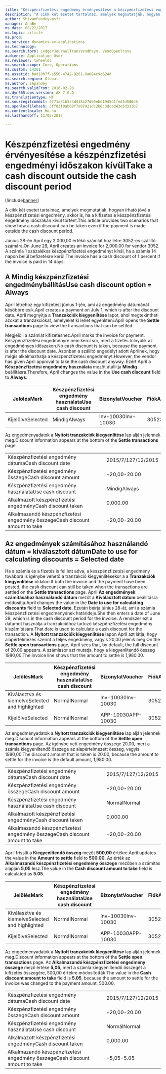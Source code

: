 ```yaml
---
title: "Készpénzfizetési engedmény érvényesítése a készpénzfizetési engedményi időszakon kívül"
description: "A cikk két esetet tartalmaz, amelyek megmutatják, hogyan írható jóvá a készpénzfizetési engedmény, akkor is, ha a kifizetés a készpénzfizetési engedmény időszakán kívül történt."
author: ShivamPandey-msft
manager: AnnBe
ms.date: 08/22/2017
ms.topic: article
ms.prod: 
ms.service: dynamics-ax-applications
ms.technology: 
ms.search.form: LedgerJournalTransVendPaym, VendOpenTrans
audience: Application User
ms.reviewer: twheeloc
ms.search.scope: Core, Operations
ms.custom: 14301
ms.assetid: bad10b7f-e550-4742-9261-8a094c9c624d
ms.search.region: Global
ms.author: shpandey
ms.search.validFrom: 2016-02-28
ms.dyn365.ops.version: AX 7.0.0
ms.translationtype: HT
ms.sourcegitcommit: 2771a31b5a4d418a27de0ebe1945d1fed2d8d6d6
ms.openlocfilehash: 3ff83f0ab68f7a87921dc2b6c3dcad43e5d331b7
ms.contentlocale: hu-hu
ms.lasthandoff: 11/03/2017

---
```


# <a name="take-a-cash-discount-outside-the-cash-discount-period"></a><span data-ttu-id="2ee49-103">Készpénzfizetési engedmény érvényesítése a készpénzfizetési engedményi időszakon kívül</span><span class="sxs-lookup"><span data-stu-id="2ee49-103">Take a cash discount outside the cash discount period</span></span>

[!include[banner](../includes/banner.md)]


<span data-ttu-id="2ee49-104">A cikk két esetet tartalmaz, amelyek megmutatják, hogyan írható jóvá a készpénzfizetési engedmény, akkor is, ha a kifizetés a készpénzfizetési engedmény időszakán kívül történt.</span><span class="sxs-lookup"><span data-stu-id="2ee49-104">This article provides two scenarios that show how a cash discount can be taken even if the payment is made outside the cash discount period.</span></span>

<span data-ttu-id="2ee49-105">Június 28-én April egy 2.000,00 értékű számlát hoz létre 3052-es szállító számára.</span><span class="sxs-lookup"><span data-stu-id="2ee49-105">On June 28, April creates an invoice for 2,000.00 for vendor 3052.</span></span> <span data-ttu-id="2ee49-106">A számla 1 százalékos készpénzfizetési engedményt kínál, ha a számla 14 napon belül befizetésre kerül.</span><span class="sxs-lookup"><span data-stu-id="2ee49-106">The invoice has a cash discount of 1 percent if the invoice is paid in 14 days.</span></span>

## <a name="use-cash-discount-option--always"></a><span data-ttu-id="2ee49-107">A Mindig készpénzfizetési engedménybállítás</span><span class="sxs-lookup"><span data-stu-id="2ee49-107">Use cash discount option = Always</span></span>
<span data-ttu-id="2ee49-108">April létrehoz egy kifizetést június 1-jén, ami az engedmény dátumánál későbbre esik.</span><span class="sxs-lookup"><span data-stu-id="2ee49-108">April creates a payment on July 1, which is after the discount date.</span></span> <span data-ttu-id="2ee49-109">April megnyitja a **Tranzakciók kiegyenlítése** lapot, ahol megtekintheti azokat a tranzakciókat, amelyeket ki lehet egyenlíteni.</span><span class="sxs-lookup"><span data-stu-id="2ee49-109">April opens the **Settle transactions** page to view the transactions that can be settled.</span></span> 

<span data-ttu-id="2ee49-110">Megjelöli a számlát kifizetéshez.</span><span class="sxs-lookup"><span data-stu-id="2ee49-110">April marks the invoice for payment.</span></span> <span data-ttu-id="2ee49-111">Készpénzfizetési engedményre nem kerül sor, mert a fizetés túlnyúlik az engedményes időszakon.</span><span class="sxs-lookup"><span data-stu-id="2ee49-111">No cash discount is taken, because the payment is after the discount date.</span></span> <span data-ttu-id="2ee49-112">Azonban a szállító engedélyt adott Aprilnek, hogy mégis alkalmazhatja a készpénzfizetési engedményt.</span><span class="sxs-lookup"><span data-stu-id="2ee49-112">However, the vendor has given April approval to take the cash discount anyway.</span></span> <span data-ttu-id="2ee49-113">Ezért April a **Készpénzfizetési engedmény használata** mezőt átállítja **Mindig** beállításra.</span><span class="sxs-lookup"><span data-stu-id="2ee49-113">Therefore, April changes the value in the **Use cash discount** field to **Always**.</span></span>

| <span data-ttu-id="2ee49-114">Jelölés</span><span class="sxs-lookup"><span data-stu-id="2ee49-114">Mark</span></span>     | <span data-ttu-id="2ee49-115">Készpénzfizetési engedmény használata</span><span class="sxs-lookup"><span data-stu-id="2ee49-115">Use cash discount</span></span> | <span data-ttu-id="2ee49-116">Bizonylat</span><span class="sxs-lookup"><span data-stu-id="2ee49-116">Voucher</span></span>   | <span data-ttu-id="2ee49-117">Fiók</span><span class="sxs-lookup"><span data-stu-id="2ee49-117">Account</span></span> | <span data-ttu-id="2ee49-118">Készpénzfizetési engedmény dátuma</span><span class="sxs-lookup"><span data-stu-id="2ee49-118">Cash discount date</span></span> | <span data-ttu-id="2ee49-119">Fiz. határidő</span><span class="sxs-lookup"><span data-stu-id="2ee49-119">Due date</span></span>  | <span data-ttu-id="2ee49-120">Számla</span><span class="sxs-lookup"><span data-stu-id="2ee49-120">Invoice</span></span> | <span data-ttu-id="2ee49-121">Összeg a tranzakció pénznemében.</span><span class="sxs-lookup"><span data-stu-id="2ee49-121">Amount in transaction currency</span></span> | <span data-ttu-id="2ee49-122">Pénznem</span><span class="sxs-lookup"><span data-stu-id="2ee49-122">Currency</span></span> | <span data-ttu-id="2ee49-123">Kiegyenlítendő összeg</span><span class="sxs-lookup"><span data-stu-id="2ee49-123">Amount to settle</span></span> |
|----------|-------------------|-----------|---------|--------------------|-----------|---------|--------------------------------|----------|------------------|
| <span data-ttu-id="2ee49-124">Kijelölve</span><span class="sxs-lookup"><span data-stu-id="2ee49-124">Selected</span></span> | <span data-ttu-id="2ee49-125">Mindig</span><span class="sxs-lookup"><span data-stu-id="2ee49-125">Always</span></span>            | <span data-ttu-id="2ee49-126">Inv-10030</span><span class="sxs-lookup"><span data-stu-id="2ee49-126">Inv-10030</span></span> | <span data-ttu-id="2ee49-127">3052</span><span class="sxs-lookup"><span data-stu-id="2ee49-127">3052</span></span>    | <span data-ttu-id="2ee49-128">2015/6/28</span><span class="sxs-lookup"><span data-stu-id="2ee49-128">6/28/2015</span></span>          | <span data-ttu-id="2ee49-129">2015/7/12</span><span class="sxs-lookup"><span data-stu-id="2ee49-129">7/12/2015</span></span> | <span data-ttu-id="2ee49-130">10030</span><span class="sxs-lookup"><span data-stu-id="2ee49-130">10030</span></span>   | <span data-ttu-id="2ee49-131">-2000,00</span><span class="sxs-lookup"><span data-stu-id="2ee49-131">-2,000.00</span></span>                      | <span data-ttu-id="2ee49-132">dollár</span><span class="sxs-lookup"><span data-stu-id="2ee49-132">USD</span></span>      | <span data-ttu-id="2ee49-133">-1980,00</span><span class="sxs-lookup"><span data-stu-id="2ee49-133">-1,980.00</span></span>        |

<span data-ttu-id="2ee49-134">Az engedményadatok a **Nyitott tranzakciók kiegyenlítése** lap alján jelennek meg.</span><span class="sxs-lookup"><span data-stu-id="2ee49-134">Discount information appears at the bottom of the **Settle transactions** page.</span></span>

|                              |           |
|------------------------------|-----------|
| <span data-ttu-id="2ee49-135">Készpénzfizetési engedmény dátuma</span><span class="sxs-lookup"><span data-stu-id="2ee49-135">Cash discount date</span></span>           | <span data-ttu-id="2ee49-136">2015/7/12</span><span class="sxs-lookup"><span data-stu-id="2ee49-136">7/12/2015</span></span> |
| <span data-ttu-id="2ee49-137">Készpénzfizetési engedmény összege</span><span class="sxs-lookup"><span data-stu-id="2ee49-137">Cash discount amount</span></span>         | <span data-ttu-id="2ee49-138">-20,00</span><span class="sxs-lookup"><span data-stu-id="2ee49-138">-20.00</span></span>    |
| <span data-ttu-id="2ee49-139">Készpénzfizetési engedmény használata</span><span class="sxs-lookup"><span data-stu-id="2ee49-139">Use cash discount</span></span>            | <span data-ttu-id="2ee49-140">Mindig</span><span class="sxs-lookup"><span data-stu-id="2ee49-140">Always</span></span>    |
| <span data-ttu-id="2ee49-141">Alkalmazott készpénzfizetési engedmény</span><span class="sxs-lookup"><span data-stu-id="2ee49-141">Cash discount taken</span></span>          | <span data-ttu-id="2ee49-142">0,00</span><span class="sxs-lookup"><span data-stu-id="2ee49-142">0.00</span></span>      |
| <span data-ttu-id="2ee49-143">Alkalmazandó készpénzfizetési engedmény összege</span><span class="sxs-lookup"><span data-stu-id="2ee49-143">Cash discount amount to take</span></span> | <span data-ttu-id="2ee49-144">-20,00</span><span class="sxs-lookup"><span data-stu-id="2ee49-144">-20.00</span></span>    |

## <a name="date-to-use-for-calculating-discounts--selected-date"></a><span data-ttu-id="2ee49-145">Az engedmények számításához használandó dátum = kiválasztott dátum</span><span class="sxs-lookup"><span data-stu-id="2ee49-145">Date to use for calculating discounts = Selected date</span></span>
<span data-ttu-id="2ee49-146">Ha a számla és a fizetés is fel lett adva, a készpénzfizetési engedmény továbbra is igénybe vehető a tranzakció kiegyenlítésekor a a **Tranzakciók kiegyenlítése** oldalon.</span><span class="sxs-lookup"><span data-stu-id="2ee49-146">If both the invoice and the payment have been posted, the cash discount can still be taken when the transactions are settled on the **Settle transactions** page.</span></span> <span data-ttu-id="2ee49-147">April **Az engedmények számításához használandó dátum** mezőt a **Kiválasztott dátum** beállításra módosítja.</span><span class="sxs-lookup"><span data-stu-id="2ee49-147">April changes the value in the **Date to use for calculating discounts** field to **Selected date**.</span></span> <span data-ttu-id="2ee49-148">Ezután beírja június 28-át, ami a számla készpénzfizetési engedményének határideje.</span><span class="sxs-lookup"><span data-stu-id="2ee49-148">She then enters a date of June 28, which is in the cash discount period for the invoice.</span></span> <span data-ttu-id="2ee49-149">A rendszer ezt a dátumot használja a tranzakcióhoz tartozó készpénzfizetési engedmény kiszámítására.</span><span class="sxs-lookup"><span data-stu-id="2ee49-149">That date is used to calculate a cash discount for the transaction.</span></span> <span data-ttu-id="2ee49-150">A **Nyitott tranzakciók kiegyenlítése** lapon April azt látja, hogy alapértelmezés szerint a teljes engedmény, vagyis 20,00 jelenik meg.</span><span class="sxs-lookup"><span data-stu-id="2ee49-150">On the **Settle open transactions** page, April sees that, by default, the full discount of 20.00 appears.</span></span> <span data-ttu-id="2ee49-151">A számlasor azt mutatja, hogy a kiegyenlítendő összeg 1980,00.</span><span class="sxs-lookup"><span data-stu-id="2ee49-151">The invoice line shows that the amount to settle is 1,980.00.</span></span>

| <span data-ttu-id="2ee49-152">Jelölés</span><span class="sxs-lookup"><span data-stu-id="2ee49-152">Mark</span></span>                     | <span data-ttu-id="2ee49-153">Készpénzfizetési engedmény használata</span><span class="sxs-lookup"><span data-stu-id="2ee49-153">Use cash discount</span></span> | <span data-ttu-id="2ee49-154">Bizonylat</span><span class="sxs-lookup"><span data-stu-id="2ee49-154">Voucher</span></span>   | <span data-ttu-id="2ee49-155">Fiók</span><span class="sxs-lookup"><span data-stu-id="2ee49-155">Account</span></span> | <span data-ttu-id="2ee49-156">Készpénzfizetési engedmény dátuma</span><span class="sxs-lookup"><span data-stu-id="2ee49-156">Cash discount date</span></span> | <span data-ttu-id="2ee49-157">Fiz. határidő</span><span class="sxs-lookup"><span data-stu-id="2ee49-157">Due date</span></span>  | <span data-ttu-id="2ee49-158">Számla</span><span class="sxs-lookup"><span data-stu-id="2ee49-158">Invoice</span></span> | <span data-ttu-id="2ee49-159">Összeg a tranzakció pénznemében.</span><span class="sxs-lookup"><span data-stu-id="2ee49-159">Amount in transaction currency</span></span> | <span data-ttu-id="2ee49-160">Pénznem</span><span class="sxs-lookup"><span data-stu-id="2ee49-160">Currency</span></span> | <span data-ttu-id="2ee49-161">Kiegyenlítendő összeg</span><span class="sxs-lookup"><span data-stu-id="2ee49-161">Amount to settle</span></span> |
|--------------------------|-------------------|-----------|---------|--------------------|-----------|---------|--------------------------------|----------|------------------|
| <span data-ttu-id="2ee49-162">Kiválasztva és kiemelve</span><span class="sxs-lookup"><span data-stu-id="2ee49-162">Selected and highlighted</span></span> | <span data-ttu-id="2ee49-163">Normál</span><span class="sxs-lookup"><span data-stu-id="2ee49-163">Normal</span></span>            | <span data-ttu-id="2ee49-164">Inv-10030</span><span class="sxs-lookup"><span data-stu-id="2ee49-164">Inv-10030</span></span> | <span data-ttu-id="2ee49-165">3052</span><span class="sxs-lookup"><span data-stu-id="2ee49-165">3052</span></span>    | <span data-ttu-id="2ee49-166">2015/6/28</span><span class="sxs-lookup"><span data-stu-id="2ee49-166">6/28/2015</span></span>          | <span data-ttu-id="2ee49-167">2015/7/12</span><span class="sxs-lookup"><span data-stu-id="2ee49-167">7/12/2015</span></span> | <span data-ttu-id="2ee49-168">10030</span><span class="sxs-lookup"><span data-stu-id="2ee49-168">10030</span></span>   | <span data-ttu-id="2ee49-169">-2000,00</span><span class="sxs-lookup"><span data-stu-id="2ee49-169">-2,000.00</span></span>                      | <span data-ttu-id="2ee49-170">dollár</span><span class="sxs-lookup"><span data-stu-id="2ee49-170">USD</span></span>      | <span data-ttu-id="2ee49-171">-1980,00</span><span class="sxs-lookup"><span data-stu-id="2ee49-171">-1,980.00</span></span>        |
| <span data-ttu-id="2ee49-172">Kijelölve</span><span class="sxs-lookup"><span data-stu-id="2ee49-172">Selected</span></span>                 | <span data-ttu-id="2ee49-173">Normál</span><span class="sxs-lookup"><span data-stu-id="2ee49-173">Normal</span></span>            | <span data-ttu-id="2ee49-174">APP-10030</span><span class="sxs-lookup"><span data-stu-id="2ee49-174">APP-10030</span></span> | <span data-ttu-id="2ee49-175">3052</span><span class="sxs-lookup"><span data-stu-id="2ee49-175">3052</span></span>    | <span data-ttu-id="2ee49-176">2015-07-15</span><span class="sxs-lookup"><span data-stu-id="2ee49-176">7/15/2015</span></span>          | <span data-ttu-id="2ee49-177">2015-07-15</span><span class="sxs-lookup"><span data-stu-id="2ee49-177">7/15/2015</span></span> |         | <span data-ttu-id="2ee49-178">500,00</span><span class="sxs-lookup"><span data-stu-id="2ee49-178">500.00</span></span>                         | <span data-ttu-id="2ee49-179">dollár</span><span class="sxs-lookup"><span data-stu-id="2ee49-179">USD</span></span>      | <span data-ttu-id="2ee49-180">500,00</span><span class="sxs-lookup"><span data-stu-id="2ee49-180">500.00</span></span>           |

<span data-ttu-id="2ee49-181">Az engedményadatok a **Nyitott tranzakciók kiegyenlítése** lap alján jelennek meg.</span><span class="sxs-lookup"><span data-stu-id="2ee49-181">Discount information appears at the bottom of the **Settle open transactions** page.</span></span> <span data-ttu-id="2ee49-182">Az igénybe vett engedmény összege 20,00, mert a számla kiegyenlítendő összege az alapértelmezett összeg, vagyis 1980,00.</span><span class="sxs-lookup"><span data-stu-id="2ee49-182">The discount amount that is taken is 20.00, because the amount to settle for the invoice is the default amount, 1,980.00.</span></span>

|                              |           |
|------------------------------|-----------|
| <span data-ttu-id="2ee49-183">Készpénzfizetési engedmény dátuma</span><span class="sxs-lookup"><span data-stu-id="2ee49-183">Cash discount date</span></span>           | <span data-ttu-id="2ee49-184">2015/7/12</span><span class="sxs-lookup"><span data-stu-id="2ee49-184">7/12/2015</span></span> |
| <span data-ttu-id="2ee49-185">Készpénzfizetési engedmény összege</span><span class="sxs-lookup"><span data-stu-id="2ee49-185">Cash discount amount</span></span>         | <span data-ttu-id="2ee49-186">-20,00</span><span class="sxs-lookup"><span data-stu-id="2ee49-186">-20.00</span></span>    |
| <span data-ttu-id="2ee49-187">Készpénzfizetési engedmény használata</span><span class="sxs-lookup"><span data-stu-id="2ee49-187">Use cash discount</span></span>            | <span data-ttu-id="2ee49-188">Normál</span><span class="sxs-lookup"><span data-stu-id="2ee49-188">Normal</span></span>    |
| <span data-ttu-id="2ee49-189">Alkalmazott készpénzfizetési engedmény</span><span class="sxs-lookup"><span data-stu-id="2ee49-189">Cash discount taken</span></span>          | <span data-ttu-id="2ee49-190">0,00</span><span class="sxs-lookup"><span data-stu-id="2ee49-190">0.00</span></span>      |
| <span data-ttu-id="2ee49-191">Alkalmazandó készpénzfizetési engedmény összege</span><span class="sxs-lookup"><span data-stu-id="2ee49-191">Cash discount amount to take</span></span> | <span data-ttu-id="2ee49-192">-20,00</span><span class="sxs-lookup"><span data-stu-id="2ee49-192">-20.00</span></span>    |

<span data-ttu-id="2ee49-193">April frissíti a **Kiegyenlítendő összeg** mezőt **500,00** értékre.</span><span class="sxs-lookup"><span data-stu-id="2ee49-193">April updates the value in the **Amount to settle** field to **500.00**.</span></span> <span data-ttu-id="2ee49-194">Az érték az **Alkalmazandó készpénzfizetési engedmény összege** mezőben a számítás alapján **5,05** lesz.</span><span class="sxs-lookup"><span data-stu-id="2ee49-194">The value in the **Cash discount amount to take** field is calculated as **5.05**.</span></span>

| <span data-ttu-id="2ee49-195">Jelölés</span><span class="sxs-lookup"><span data-stu-id="2ee49-195">Mark</span></span>                     | <span data-ttu-id="2ee49-196">Készpénzfizetési engedmény használata</span><span class="sxs-lookup"><span data-stu-id="2ee49-196">Use cash discount</span></span> | <span data-ttu-id="2ee49-197">Bizonylat</span><span class="sxs-lookup"><span data-stu-id="2ee49-197">Voucher</span></span>   | <span data-ttu-id="2ee49-198">Fiók</span><span class="sxs-lookup"><span data-stu-id="2ee49-198">Account</span></span> | <span data-ttu-id="2ee49-199">Dátum</span><span class="sxs-lookup"><span data-stu-id="2ee49-199">Date</span></span>      | <span data-ttu-id="2ee49-200">Fiz. határidő</span><span class="sxs-lookup"><span data-stu-id="2ee49-200">Due date</span></span>  | <span data-ttu-id="2ee49-201">Számla</span><span class="sxs-lookup"><span data-stu-id="2ee49-201">Invoice</span></span> | <span data-ttu-id="2ee49-202">Összeg a tranzakció pénznemében.</span><span class="sxs-lookup"><span data-stu-id="2ee49-202">Amount in transaction currency</span></span> | <span data-ttu-id="2ee49-203">Pénznem</span><span class="sxs-lookup"><span data-stu-id="2ee49-203">Currency</span></span> | <span data-ttu-id="2ee49-204">Kiegyenlítendő összeg</span><span class="sxs-lookup"><span data-stu-id="2ee49-204">Amount to settle</span></span> |
|--------------------------|-------------------|-----------|---------|-----------|-----------|---------|--------------------------------|----------|------------------|
| <span data-ttu-id="2ee49-205">Kiválasztva és kiemelve</span><span class="sxs-lookup"><span data-stu-id="2ee49-205">Selected and highlighted</span></span> | <span data-ttu-id="2ee49-206">Normál</span><span class="sxs-lookup"><span data-stu-id="2ee49-206">Normal</span></span>            | <span data-ttu-id="2ee49-207">Inv-10030</span><span class="sxs-lookup"><span data-stu-id="2ee49-207">Inv-10030</span></span> | <span data-ttu-id="2ee49-208">3052</span><span class="sxs-lookup"><span data-stu-id="2ee49-208">3052</span></span>    | <span data-ttu-id="2ee49-209">2015/6/28</span><span class="sxs-lookup"><span data-stu-id="2ee49-209">6/28/2015</span></span> | <span data-ttu-id="2ee49-210">2015/7/12</span><span class="sxs-lookup"><span data-stu-id="2ee49-210">7/12/2015</span></span> | <span data-ttu-id="2ee49-211">10030</span><span class="sxs-lookup"><span data-stu-id="2ee49-211">10030</span></span>   | <span data-ttu-id="2ee49-212">2,000.00</span><span class="sxs-lookup"><span data-stu-id="2ee49-212">2,000.00</span></span>                       | <span data-ttu-id="2ee49-213">dollár</span><span class="sxs-lookup"><span data-stu-id="2ee49-213">USD</span></span>      | <span data-ttu-id="2ee49-214">-500,00</span><span class="sxs-lookup"><span data-stu-id="2ee49-214">-500.00</span></span>          |
| <span data-ttu-id="2ee49-215">Kijelölve</span><span class="sxs-lookup"><span data-stu-id="2ee49-215">Selected</span></span>                 | <span data-ttu-id="2ee49-216">Normál</span><span class="sxs-lookup"><span data-stu-id="2ee49-216">Normal</span></span>            | <span data-ttu-id="2ee49-217">APP-10030</span><span class="sxs-lookup"><span data-stu-id="2ee49-217">APP-10030</span></span> | <span data-ttu-id="2ee49-218">3052</span><span class="sxs-lookup"><span data-stu-id="2ee49-218">3052</span></span>    | <span data-ttu-id="2ee49-219">2015-07-15</span><span class="sxs-lookup"><span data-stu-id="2ee49-219">7/15/2015</span></span> | <span data-ttu-id="2ee49-220">2015-07-15</span><span class="sxs-lookup"><span data-stu-id="2ee49-220">7/15/2015</span></span> |         | <span data-ttu-id="2ee49-221">500,00</span><span class="sxs-lookup"><span data-stu-id="2ee49-221">500.00</span></span>                         | <span data-ttu-id="2ee49-222">dollár</span><span class="sxs-lookup"><span data-stu-id="2ee49-222">USD</span></span>      | <span data-ttu-id="2ee49-223">500,00</span><span class="sxs-lookup"><span data-stu-id="2ee49-223">500.00</span></span>           |

<span data-ttu-id="2ee49-224">Az engedményadatok a **Nyitott tranzakciók kiegyenlítése** lap alján jelennek meg.</span><span class="sxs-lookup"><span data-stu-id="2ee49-224">Discount information appears at the bottom of the **Settle open transactions** page.</span></span> <span data-ttu-id="2ee49-225">Az **Alkalmazandó készpénzfizetési engedmény összege** mező értéke **5,05**, mert a számla kiegyenlítendő összegét a kifizetés összegére, 500,00 értékre módosították.</span><span class="sxs-lookup"><span data-stu-id="2ee49-225">The value in the **Cash discount amount to take** field is **5.05**, because the amount to settle for the invoice was changed to the payment amount, 500.00.</span></span>

|                              |           |
|------------------------------|-----------|
| <span data-ttu-id="2ee49-226">Készpénzfizetési engedmény dátuma</span><span class="sxs-lookup"><span data-stu-id="2ee49-226">Cash discount date</span></span>           | <span data-ttu-id="2ee49-227">2015/7/12</span><span class="sxs-lookup"><span data-stu-id="2ee49-227">7/12/2015</span></span> |
| <span data-ttu-id="2ee49-228">Készpénzfizetési engedmény összege</span><span class="sxs-lookup"><span data-stu-id="2ee49-228">Cash discount amount</span></span>         | <span data-ttu-id="2ee49-229">-20,00</span><span class="sxs-lookup"><span data-stu-id="2ee49-229">-20.00</span></span>    |
| <span data-ttu-id="2ee49-230">Készpénzfizetési engedmény használata</span><span class="sxs-lookup"><span data-stu-id="2ee49-230">Use cash discount</span></span>            | <span data-ttu-id="2ee49-231">Normál</span><span class="sxs-lookup"><span data-stu-id="2ee49-231">Normal</span></span>    |
| <span data-ttu-id="2ee49-232">Alkalmazott készpénzfizetési engedmény</span><span class="sxs-lookup"><span data-stu-id="2ee49-232">Cash discount taken</span></span>          | <span data-ttu-id="2ee49-233">0,00</span><span class="sxs-lookup"><span data-stu-id="2ee49-233">0.00</span></span>      |
| <span data-ttu-id="2ee49-234">Alkalmazandó készpénzfizetési engedmény összege</span><span class="sxs-lookup"><span data-stu-id="2ee49-234">Cash discount amount to take</span></span> | <span data-ttu-id="2ee49-235">-5,05</span><span class="sxs-lookup"><span data-stu-id="2ee49-235">-5.05</span></span>     |






